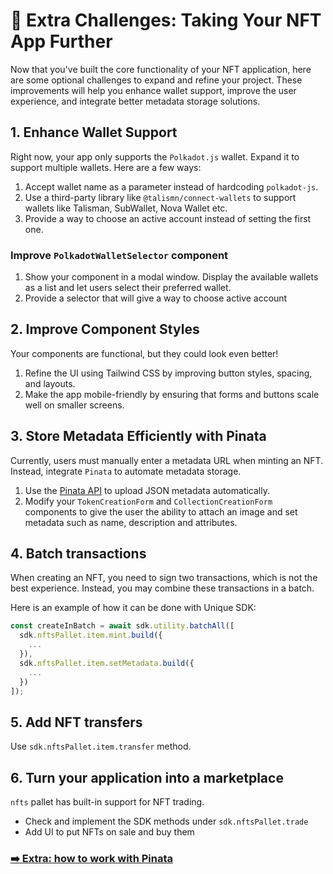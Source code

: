 # 🚀 Extra Challenges: Taking Your NFT App Further

Now that you've built the core functionality of your NFT application, here are some optional challenges to expand and refine your project. These improvements will help you enhance wallet support, improve the user experience, and integrate better metadata storage solutions.

## 1. Enhance Wallet Support

Right now, your app only supports the `Polkadot.js` wallet. Expand it to support multiple wallets. Here are a few ways:

1. Accept wallet name as a parameter instead of hardcoding `polkadot-js`.
2. Use a third-party library like `@talismn/connect-wallets` to support wallets like Talisman, SubWallet, Nova Wallet etc.
3. Provide a way to choose an active account instead of setting the first one.

### Improve `PolkadotWalletSelector` component

1. Show your component in a modal window. Display the available wallets as a list and let users select their preferred wallet.
2. Provide a selector that will give a way to choose active account

## 2. Improve Component Styles

Your components are functional, but they could look even better!

1. Refine the UI using Tailwind CSS by improving button styles, spacing, and layouts.
2. Make the app mobile-friendly by ensuring that forms and buttons scale well on smaller screens.

## 3. Store Metadata Efficiently with Pinata

Currently, users must manually enter a metadata URL when minting an NFT. Instead, integrate `Pinata` to automate metadata storage.

1. Use the [Pinata API](https://docs.pinata.cloud/quickstart) to upload JSON metadata automatically.
2. Modify your `TokenCreationForm` and `CollectionCreationForm` components to give the user the ability to attach an image and set metadata such as name, description and attributes.

## 4. Batch transactions

When creating an NFT, you need to sign two transactions, which is not the best experience. Instead, you may combine these transactions in a batch.

Here is an example of how it can be done with Unique SDK:

```ts
const createInBatch = await sdk.utility.batchAll([
  sdk.nftsPallet.item.mint.build({
    ...
  }),
  sdk.nftsPallet.item.setMetadata.build({
    ...
  })
]);
```

## 5. Add NFT transfers

Use `sdk.nftsPallet.item.transfer` method.

## 6. Turn your application into a marketplace

`nfts` pallet has built-in support for NFT trading.

- Check and implement the SDK methods under `sdk.nftsPallet.trade`
- Add UI to put NFTs on sale and buy them

### [➡️ Extra: how to work with Pinata](./lesson-extra-2.md)

